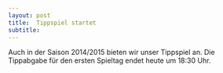 ```yaml
---
layout: post
title:  Tippspiel startet
subtitle:  
---
```


Auch in der Saison 2014/2015 bieten wir unser Tippspiel an. Die Tippabgabe für den ersten Spieltag endet heute um 18:30 Uhr.


